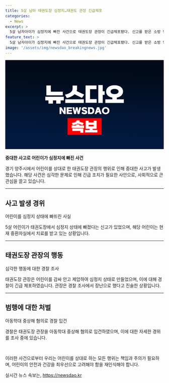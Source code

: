 ```yaml
---
title: 5살 남아 태권도장 심정지…태권도 관장 긴급체포
categories:
  - News
excerpt: >
  5살 남자아이가 심정지에 빠진 사건으로 태권도장 관장이 긴급체포됐다. 신고를 받은 소방 당국이 도착했을 때 A군은 심정지 상태였고, 현재 중환자실에서 치료를 받고 있다. 경찰은 관장 B씨가 A군을 감싸 안고 제압한 후 심정지에 빠졌음을 확인하였고, B씨는 장난으로 그랬다고 진술했다. 경찰은 아동학대 중상해 혐의로 B씨를 입건하였다. (150자)
feature_text: >
  5살 남자아이가 심정지에 빠진 사건으로 태권도장 관장이 긴급체포됐다. 신고를 받은 소방 당국이 도착했을 때 A군은 심정지 상태였고, 현재 중환자실에서 치료를 받고 있다. 경찰은 관장 B씨가 A군을 감싸 안고 제압한 후 심정지에 빠졌음을 확인하였고, B씨는 장난으로 그랬다고 진술했다. 경찰은 아동학대 중상해 혐의로 B씨를 입건하였다. (150자)
image: '/assets/img/newsdao_breakingnews.jpg'
---
```


<p><img src="/assets/img/newsdao_breakingnews.jpg" alt="flaretime 속보" /></p>

<p><strong>중대한 사고로 어린이가 심정지에 빠진 사건</strong></p>

<p>경기 양주시에서 어린이를 상대로 한 태권도장 관장의 행위로 인해 중대한 사고가 발생했습니다. 해당 사건은 심각한 문제로 인해 긴급 조치가 필요한 사안으로, 사회적으로 큰 관심을 끌고 있습니다.</p>

<hr />

<h2 data-ke-size="size26">사고 발생 경위</h2>

<p>어린이를 심정지 상태에 빠뜨린 사실</p>

<p>5살 어린이가 태권도장에서 심정지 상태에 빠졌다는 신고가 있었으며, 해당 어린이는 현재 중환자실에서 치료를 받고 있는 상황입니다.</p>

<hr />

<h2 data-ke-size="size26">태권도장 관장의 행동</h2>

<p>심각한 행동에 대한 경찰 조사</p>

<p>태권도장 관장은 어린이를 감싸 안고 제압하여 심정지 상태로 만들었으며, 이에 대해 경찰이 긴급 체포하였습니다. 관장은 경찰 조사에서 장난으로 했다고 진술한 상황입니다.</p>

<hr />

<h2 data-ke-size="size26">범행에 대한 처벌</h2>

<p>아동학대 중상해 혐의로 경찰 입건</p>

<p>경찰은 태권도장 관장을 아동학대 중상해 혐의로 입건하였으며, 이에 대한 자세한 경위를 조사 중에 있습니다.</p>

<p data-ke-size="size16">&nbsp;</p>

<p>이러한 사건으로부터 우리는 어린이를 상대로 하는 모든 행위는 책임과 주의가 필요하며, 어린이의 안전과 건강을 최우선으로 고려해야 함을 재인식해야 합니다.</p>
실시간 뉴스 속보는, <a href="https://newsdao.kr" rel="dofollow">https://newsdao.kr</a>



